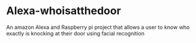 # Alexa-whoisatthedoor
An amazon Alexa and Raspberry pi project that allows a user to know who exactly is knocking at their door using facial recognition
